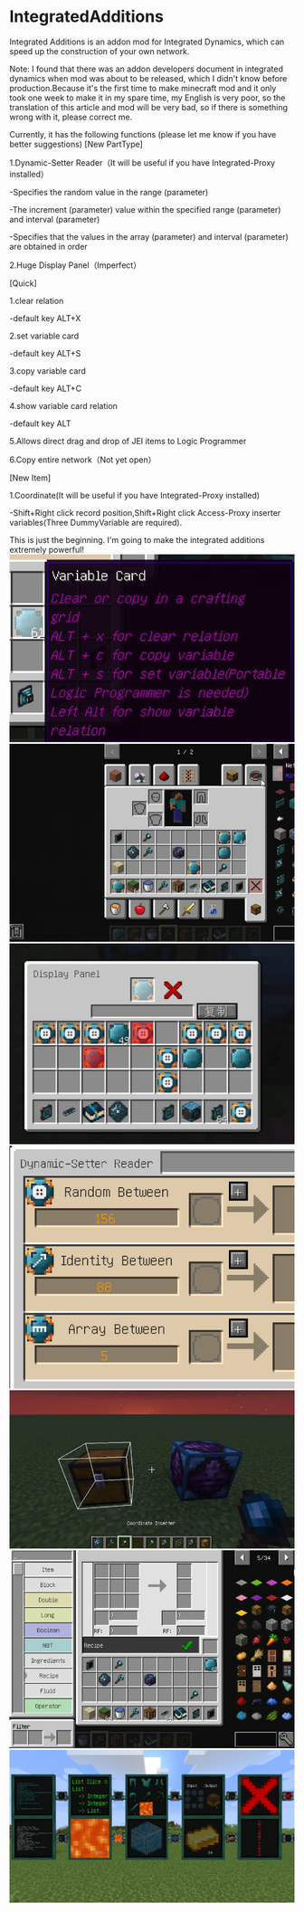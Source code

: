 # IntegratedAdditions

Integrated Additions is an addon mod for Integrated Dynamics, which can speed up the construction of your own network.

Note: I found that there was an addon developers document in integrated dynamics when mod was about to be released, which I didn't know before production.Because it's the first time to make minecraft mod and it only took one week to make it in my spare time, my English is very poor, so the translation of this article and mod will be very bad, so if there is something wrong with it, please correct me.

 

Currently, it has the following functions (please let me know if you have better suggestions)
[New PartType]

<p>1.Dynamic-Setter Reader（It will be useful if you have Integrated-Proxy installed）</p>
<p>-Specifies the random value in the range (parameter)</p>
<p>-The increment (parameter) value within the specified range (parameter) and interval (parameter)</p>
<p>-Specifies that the values in the array (parameter) and interval (parameter) are obtained in order</p>
<p>2.Huge Display Panel（Imperfect）</p>

[Quick]

<p>1.clear relation</p>
<p>-default key ALT+X</p>
<p>2.set variable card</p>
<p>-default key ALT+S</p>
<p>3.copy variable card</p>
<p>-default key ALT+C</p>
<p>4.show variable card relation</p>
<p>-default key ALT</p>
<p>5.Allows direct drag and drop of JEI items to Logic Programmer</p>
<p>6.Copy entire network（Not yet open）</p>

[New Item]

1.Coordinate(It will be useful if you have Integrated-Proxy installed)

-Shift+Right click record position,Shift+Right click Access-Proxy inserter variables(Three DummyVariable are required).


 

This is just the beginning. I'm going to make the integrated additions extremely powerful!
![Image text](https://raw.githubusercontent.com/hanxiaoxin778/IntegratedAdditions/master/image/en/1.jpg)
![Image text](https://raw.githubusercontent.com/hanxiaoxin778/IntegratedAdditions/master/image/en/2.gif)
![Image text](https://raw.githubusercontent.com/hanxiaoxin778/IntegratedAdditions/master/image/en/3.jpg)
![Image text](https://raw.githubusercontent.com/hanxiaoxin778/IntegratedAdditions/master/image/en/4.gif)
![Image text](https://raw.githubusercontent.com/hanxiaoxin778/IntegratedAdditions/master/image/en/5.jpg)
![Image text](https://raw.githubusercontent.com/hanxiaoxin778/IntegratedAdditions/master/image/en/6.gif)
![Image text](https://raw.githubusercontent.com/hanxiaoxin778/IntegratedAdditions/master/image/en/7.jpg)
